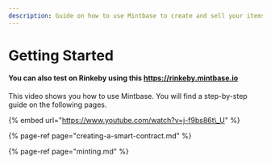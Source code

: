 ```yaml
---
description: Guide on how to use Mintbase to create and sell your items.
---
```


# Getting Started

#### You can also test on Rinkeby using this [https://rinkeby.mintbase.io ](https://rinkeby.mintbase.io)

 This video shows you how to use Mintbase. You will find a step-by-step guide on the following pages.

{% embed url="https://www.youtube.com/watch?v=j-f9bs86t\_U" %}

{% page-ref page="creating-a-smart-contract.md" %}

{% page-ref page="minting.md" %}


